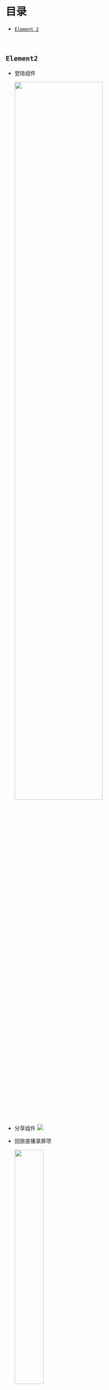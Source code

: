 # 目录

- <a href="#Element2">`Element 2`</a>

<br/>

## <a id="Element2">`Element2`</a>

- 登陆组件

  <img width="70%" src="../Vue/登陆组件/登陆组件.png" />

<br/>

- 分享组件 <img src="../Vue/分享组件(禁用输入框+复制按钮)/share组件.png" /> <br/>
- 回放直播录屏项

  <img width="40%" src="../Vue/回放直播录屏项/回放直播间项.png" />

<br/>

- 会议直播间视频项

  <img width="40%" src="../Vue/会议直播间视频项/会议直播间视频项.png" />

<br/>

- 聊天块 <img src="../Vue/聊天块/chat-block组件.png" />

<br/>

- 聊天块输入与发送 <img src="../Vue/输入框+按钮/input-button组件.png" />

<br/>

- 直播间聊天项

  <img src="../Vue/直播间聊天项/直播间聊天项.png" width="50%" />

<br/>

- 小卡片 1

  <img width="50%" src="../Vue/小卡片/card.png" />

<br/>

- 小卡片 2

  <img width="50%" src="../Vue/创建业务卡片/create-card.png" />

<br/>

- 头部操作栏 <img src="../Vue/头部操作栏/头部操作栏.png" />

<br/>

- 聊天盒子

  <img width="50%" src="../Vue/聊天盒子/chat-box.png" />

<br/>

- 日期时间输入框组件

  <img width="100%" src="../Vue/日期时间输入框组件/datetime-search-header.png" />

<br/>

- 提示组件

  <img width="80%" src="../Vue/提示组件/tip-component.png" />

<br/>

- 信息栏组件

  <img width="90%" src="../Vue/信息banner/info-banner.png" />

<br/>

- 选择成员 dialog 组件

  <img width="90%" src="../Vue/选择成员dialog组件/choose-member-dialog.png" />

<br/>
